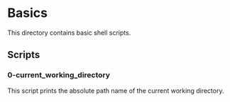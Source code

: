 # Basics

This directory contains basic shell scripts.

## Scripts

### 0-current_working_directory

This script prints the absolute path name of the current working directory.